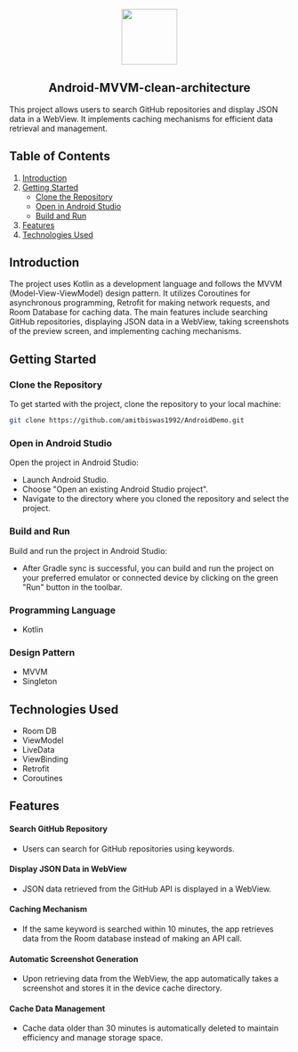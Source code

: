 <p align = "center"> 
<img src="https://www.freepnglogos.com/uploads/android-logo-png/android-logo-android-icon-logo-vector-eps-download-24.png"  width ="100" height="100" >
</p>
<div align="center">
 <h2> Android-MVVM-clean-architecture </h2>
</div>


This project allows users to search GitHub repositories and display JSON data in a WebView. It implements caching mechanisms for efficient data retrieval and management.

## Table of Contents
1. [Introduction](#introduction)
2. [Getting Started](#getting-started)
    - [Clone the Repository](#clone-the-repository)
    - [Open in Android Studio](#open-in-android-studio)
    - [Build and Run](#build-and-run)
3. [Features](#features)
4. [Technologies Used](#technologies-used)

## Introduction

The project uses Kotlin as a development language and follows the MVVM (Model-View-ViewModel) design pattern. It utilizes Coroutines for asynchronous programming, Retrofit for making network requests, and Room Database for caching data. The main features include searching GitHub repositories, displaying JSON data in a WebView, taking screenshots of the preview screen, and implementing caching mechanisms.

## Getting Started

### Clone the Repository

To get started with the project, clone the repository to your local machine:

```bash
git clone https://github.com/amitbiswas1992/AndroidDemo.git
```
### Open in Android Studio

Open the project in Android Studio:

- Launch Android Studio.
- Choose "Open an existing Android Studio project".
- Navigate to the directory where you cloned the repository and select the project.

### Build and Run

Build and run the project in Android Studio:

- After Gradle sync is successful, you can build and run the project on your preferred emulator or connected device by clicking on the green "Run" button in the toolbar.


### Programming Language
- Kotlin

### Design Pattern
- MVVM
- Singleton

## Technologies Used
- Room DB
- ViewModel
- LiveData
- ViewBinding
- Retrofit
- Coroutines

## Features

#### Search GitHub Repository
- Users can search for GitHub repositories using keywords.

#### Display JSON Data in WebView
- JSON data retrieved from the GitHub API is displayed in a WebView.

#### Caching Mechanism
- If the same keyword is searched within 10 minutes, the app retrieves data from the Room database instead of making an API call.

#### Automatic Screenshot Generation
- Upon retrieving data from the WebView, the app automatically takes a screenshot and stores it in the device cache directory.

#### Cache Data Management
- Cache data older than 30 minutes is automatically deleted to maintain efficiency and manage storage space.
